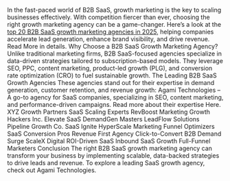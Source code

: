 
In the fast-paced world of B2B SaaS, growth marketing is the key to scaling businesses effectively. With competition fiercer than ever, choosing the right growth marketing agency can be a game-changer. Here’s a look at the <a href="https://blog.agamitechnologies.com/b2b-saas-growth-marketing-agency/">top 20 B2B SaaS growth marketing agencies in 2025,</a> helping companies accelerate lead generation, enhance brand visibility, and drive revenue. Read More in details.
Why Choose a B2B SaaS Growth Marketing Agency?
Unlike traditional marketing firms, B2B SaaS-focused agencies specialize in data-driven strategies tailored to subscription-based models. They leverage SEO, PPC, content marketing, product-led growth (PLG), and conversion rate optimization (CRO) to fuel sustainable growth.
The Leading B2B SaaS Growth Agencies
These agencies stand out for their expertise in demand generation, customer retention, and revenue growth:
Agami Technologies – A go-to agency for SaaS companies, specializing in SEO, content marketing, and performance-driven campaigns. Read more about their expertise Here.
XYZ Growth Partners
SaaS Scaling Experts
RevBoost Marketing
Growth Hackers Inc.
Elevate SaaS
DemandGen Masters
LeadFlow Solutions
Pipeline Growth Co.
SaaS Ignite
HyperScale Marketing
Funnel Optimizers
SaaS Conversion Pros
Revenue First Agency
Click-to-Convert
B2B Demand Surge
ScaleX Digital
ROI-Driven SaaS
Inbound SaaS Growth
Full-Funnel Marketers
Conclusion
The right B2B SaaS growth marketing agency can transform your business by implementing scalable, data-backed strategies to drive leads and revenue. To explore a leading SaaS growth agency, check out Agami Technologies.
